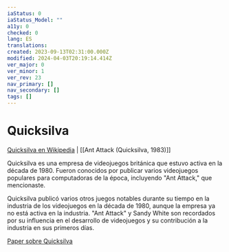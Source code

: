 ```yaml
---
iaStatus: 0
iaStatus_Model: ""
a11y: 0
checked: 0
lang: ES
translations: 
created: 2023-09-13T02:31:00.000Z
modified: 2024-04-03T20:19:14.414Z
ver_major: 0
ver_minor: 1
ver_rev: 23
nav_primary: []
nav_secondary: []
tags: []
---
```

# Quicksilva

[Quicksilva en Wikipedia](https://en.wikipedia.org/wiki/Quicksilva) | [[Ant Attack (Quicksilva, 1983)]]

Quicksilva es una empresa de videojuegos británica que estuvo activa en la década de 1980. Fueron conocidos por publicar varios videojuegos populares para computadoras de la época, incluyendo "Ant Attack," que mencionaste.

Quicksilva publicó varios otros juegos notables durante su tiempo en la industria de los videojuegos en la década de 1980, aunque la empresa ya no está activa en la industria. "Ant Attack" y Sandy White son recordados por su influencia en el desarrollo de videojuegos y su contribución a la industria en sus primeros días.

[Paper sobre Quicksilva](https://www.tandfonline.com/doi/full/10.1080/23311983.2016.1190441)

